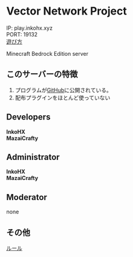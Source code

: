# Vector Network Project
IP: play.inkohx.xyz  
PORT: 19132  
[遊び方](vnp.inkohx.xyz/play)

Minecraft Bedrock Edition server

## このサーバーの特徴
1. プログラムが[GitHub](https://github.com/InkoHX/Vector-Network-Project)に公開されている。
1. 配布プラグインをほとんど使っていない

## Developers
**InkoHX**  
**MazaiCrafty**

## Administrator
**InkoHX**  
**MazaiCrafty**

## Moderator
none

## その他
[ルール](https://vnp.inkohx.xyz/rules)  
